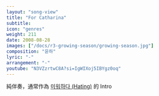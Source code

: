 ```yaml
---
layout: "song-view"
title: "For Catharina"
subtitle:
icon: "genres"
weight: 211
date: 2008-08-28
images: ["/docs/r3-growing-season/growing-season.jpg"]
composition: "윤하"
lyric: "-"
arrangement: "-"
youtube: "N3VZzrtwC8A?si=IgWIXoj5IBYgz0oq"
---
```


純伴奏，通常作為 [미워하다 (Hating)](/docs/r2-someday/12-hating/) 的 Intro
